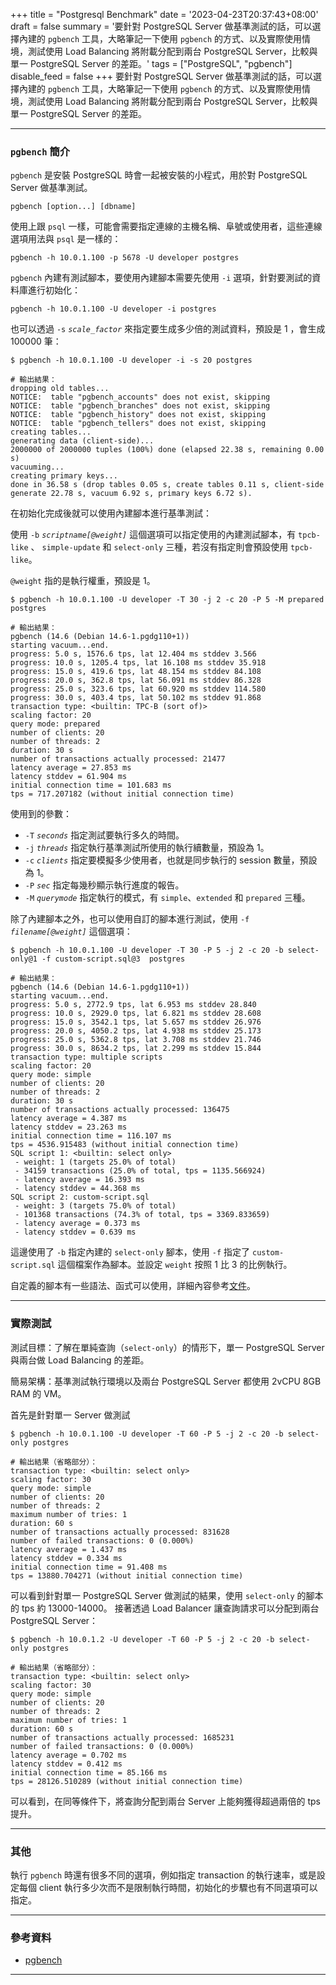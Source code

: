 +++
title = "Postgresql Benchmark"
date = '2023-04-23T20:37:43+08:00'
draft = false
summary = '要針對 PostgreSQL Server 做基準測試的話，可以選擇內建的 `pgbench` 工具，大略筆記一下使用 `pgbench` 的方式、以及實際使用情境，測試使用 Load Balancing 將附載分配到兩台 PostgreSQL Server，比較與單一 PostgreSQL Server 的差距。'
tags = ["PostgreSQL", "pgbench"]
disable_feed = false
+++
要針對 PostgreSQL Server 做基準測試的話，可以選擇內建的 `pgbench` 工具，大略筆記一下使用 `pgbench` 的方式、以及實際使用情境，測試使用 Load Balancing 將附載分配到兩台 PostgreSQL Server，比較與單一 PostgreSQL Server 的差距。
___

### `pgbench` 簡介

`pgbench` 是安裝 PostgreSQL 時會一起被安裝的小程式，用於對 PostgreSQL Server 做基準測試。

```text
pgbench [option...] [dbname]
```

使用上跟 `psql` 一樣，可能會需要指定連線的主機名稱、阜號或使用者，這些連線選項用法與 `psql` 是一樣的：

```shell
pgbench -h 10.0.1.100 -p 5678 -U developer postgres
```

`pgbench` 內建有測試腳本，要使用內建腳本需要先使用 `-i` 選項，針對要測試的資料庫進行初始化：

```shell
pgbench -h 10.0.1.100 -U developer -i postgres
```

也可以透過 `-s` *`scale_factor`* 來指定要生成多少倍的測試資料，預設是 1 ，會生成 100000 筆：

```shell
$ pgbench -h 10.0.1.100 -U developer -i -s 20 postgres

# 輸出結果：
dropping old tables...
NOTICE:  table "pgbench_accounts" does not exist, skipping
NOTICE:  table "pgbench_branches" does not exist, skipping
NOTICE:  table "pgbench_history" does not exist, skipping
NOTICE:  table "pgbench_tellers" does not exist, skipping
creating tables...
generating data (client-side)...
2000000 of 2000000 tuples (100%) done (elapsed 22.38 s, remaining 0.00 s)
vacuuming...
creating primary keys...
done in 36.58 s (drop tables 0.05 s, create tables 0.11 s, client-side generate 22.78 s, vacuum 6.92 s, primary keys 6.72 s).
```

在初始化完成後就可以使用內建腳本進行基準測試：

使用 `-b` *`scriptname[@weight]`* 這個選項可以指定使用的內建測試腳本，有 `tpcb-like` 、 `simple-update` 和 `select-only` 三種，若沒有指定則會預設使用 `tpcb-like`。

`@weight` 指的是執行權重，預設是 1。

```shell
$ pgbench -h 10.0.1.100 -U developer -T 30 -j 2 -c 20 -P 5 -M prepared postgres

# 輸出結果：
pgbench (14.6 (Debian 14.6-1.pgdg110+1))
starting vacuum...end.
progress: 5.0 s, 1576.6 tps, lat 12.404 ms stddev 3.566
progress: 10.0 s, 1205.4 tps, lat 16.108 ms stddev 35.918
progress: 15.0 s, 419.6 tps, lat 48.154 ms stddev 84.108
progress: 20.0 s, 362.8 tps, lat 56.091 ms stddev 86.328
progress: 25.0 s, 323.6 tps, lat 60.920 ms stddev 114.580
progress: 30.0 s, 403.4 tps, lat 50.102 ms stddev 91.868
transaction type: <builtin: TPC-B (sort of)>
scaling factor: 20
query mode: prepared
number of clients: 20
number of threads: 2
duration: 30 s
number of transactions actually processed: 21477
latency average = 27.853 ms
latency stddev = 61.904 ms
initial connection time = 101.683 ms
tps = 717.207182 (without initial connection time)
```

使用到的參數：

* `-T` *`seconds`* 指定測試要執行多久的時間。
* `-j` *`threads`* 指定執行基準測試所使用的執行續數量，預設為 1。
* `-c` *`clients`* 指定要模擬多少使用者，也就是同步執行的 session 數量，預設為 1。
* `-P` *`sec`* 指定每幾秒顯示執行進度的報告。
* `-M` *`querymode`* 指定執行的模式，有 `simple`、`extended` 和 `prepared` 三種。

除了內建腳本之外，也可以使用自訂的腳本進行測試，使用 `-f` *`filename[@weight]`* 這個選項：

```shell
$ pgbench -h 10.0.1.100 -U developer -T 30 -P 5 -j 2 -c 20 -b select-only@1 -f custom-script.sql@3  postgres

# 輸出結果：
pgbench (14.6 (Debian 14.6-1.pgdg110+1))
starting vacuum...end.
progress: 5.0 s, 2772.9 tps, lat 6.953 ms stddev 28.840
progress: 10.0 s, 2929.0 tps, lat 6.821 ms stddev 28.608
progress: 15.0 s, 3542.1 tps, lat 5.657 ms stddev 26.976
progress: 20.0 s, 4050.2 tps, lat 4.938 ms stddev 25.173
progress: 25.0 s, 5362.8 tps, lat 3.708 ms stddev 21.746
progress: 30.0 s, 8634.2 tps, lat 2.299 ms stddev 15.844
transaction type: multiple scripts
scaling factor: 20
query mode: simple
number of clients: 20
number of threads: 2
duration: 30 s
number of transactions actually processed: 136475
latency average = 4.387 ms
latency stddev = 23.263 ms
initial connection time = 116.107 ms
tps = 4536.915483 (without initial connection time)
SQL script 1: <builtin: select only>
 - weight: 1 (targets 25.0% of total)
 - 34159 transactions (25.0% of total, tps = 1135.566924)
 - latency average = 16.393 ms
 - latency stddev = 44.368 ms
SQL script 2: custom-script.sql
 - weight: 3 (targets 75.0% of total)
 - 101368 transactions (74.3% of total, tps = 3369.833659)
 - latency average = 0.373 ms
 - latency stddev = 0.639 ms
```

這邊使用了 `-b` 指定內建的 `select-only` 腳本，使用 `-f` 指定了 `custom-script.sql` 這個檔案作為腳本。並設定 `weight` 按照 1 比 3 的比例執行。

自定義的腳本有一些語法、函式可以使用，詳細內容參考[文件](https://www.postgresql.org/docs/14/pgbench.html#custom-scripts:~:text=SELECT%20is%20issued.-,Custom%20Scripts,-pgbench%20has%20support)。
___

### 實際測試

測試目標：了解在單純查詢（`select-only`）的情形下，單一 PostgreSQL Server 與兩台做 Load Balancing 的差距。

簡易架構：基準測試執行環境以及兩台 PostgreSQL Server 都使用 2vCPU 8GB RAM 的 VM。

首先是針對單一 Server 做測試

```shell
$ pgbench -h 10.0.1.100 -U developer -T 60 -P 5 -j 2 -c 20 -b select-only postgres

# 輸出結果（省略部分）：
transaction type: <builtin: select only>
scaling factor: 30
query mode: simple
number of clients: 20
number of threads: 2
maximum number of tries: 1
duration: 60 s
number of transactions actually processed: 831628
number of failed transactions: 0 (0.000%)
latency average = 1.437 ms
latency stddev = 0.334 ms
initial connection time = 91.408 ms
tps = 13880.704271 (without initial connection time)
```

可以看到針對單一 PostgreSQL Server 做測試的結果，使用 `select-only` 的腳本的 tps 約 13000-14000。
接著透過 Load Balancer 讓查詢請求可以分配到兩台 PostgreSQL Server：

```shell
$ pgbench -h 10.0.1.2 -U developer -T 60 -P 5 -j 2 -c 20 -b select-only postgres

# 輸出結果（省略部分）：
transaction type: <builtin: select only>
scaling factor: 30
query mode: simple
number of clients: 20
number of threads: 2
maximum number of tries: 1
duration: 60 s
number of transactions actually processed: 1685231
number of failed transactions: 0 (0.000%)
latency average = 0.702 ms
latency stddev = 0.412 ms
initial connection time = 85.166 ms
tps = 28126.510289 (without initial connection time)
```

可以看到，在同等條件下，將查詢分配到兩台 Server 上能夠獲得超過兩倍的 tps 提升。
___

### 其他

執行 `pgbench` 時還有很多不同的選項，例如指定 transaction 的執行速率，或是設定每個 client 執行多少次而不是限制執行時間，初始化的步驟也有不同選項可以指定。

___

### 參考資料

* [pgbench](https://www.postgresql.org/docs/14/pgbench.html)
___
